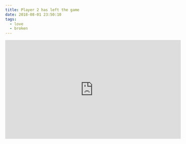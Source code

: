 ```yaml
---
title: Player 2 has left the game
date: 2018-08-01 23:50:10
tags:
  - love
  - broken
---
```


<iframe width="560" height="315" src="https://www.youtube.com/embed/o7iL2KzDh38?rel=0&amp;controls=0&amp;showinfo=0" frameborder="0" allow="autoplay; encrypted-media" allowfullscreen></iframe>
